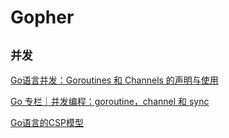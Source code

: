 # Gopher

## `并发`

[Go语言并发：Goroutines 和 Channels 的声明与使用](https://segmentfault.com/a/1190000040363324)

[Go 专栏｜并发编程：goroutine，channel 和 sync](https://juejin.cn/post/7008499575870717982)

[Go语言的CSP模型](https://zhuanlan.zhihu.com/p/313763247)
